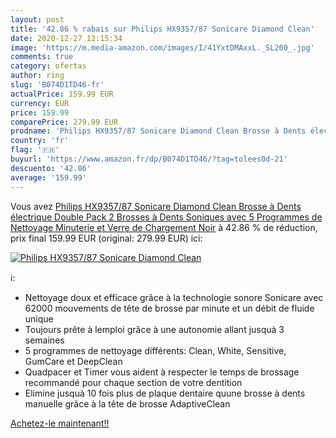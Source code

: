 ```yaml
---
layout: post
title: '42.86 % rabais sur Philips HX9357/87 Sonicare Diamond Clean'
date: 2020-12-27 12:15:34
image: 'https://m.media-amazon.com/images/I/41YxtDMAxxL._SL200_.jpg'
comments: true
category: ofertas
author: ring
slug: 'B074D1TD46-fr'
actualPrice: 159.99 EUR
currency: EUR
price: 159.99
comparePrice: 279.99 EUR
prodname: 'Philips HX9357/87 Sonicare Diamond Clean Brosse à Dents électrique Double Pack   2 Brosses à Dents Soniques avec 5 Programmes de Nettoyage  Minuterie et Verre de Chargement  Noir'
country: 'fr'
flag: '🇫🇷'
buyurl: 'https://www.amazon.fr/dp/B074D1TD46/?tag=tolees0d-21'
descuento: '42.86'
average: '159.99'
---
```


Vous avez [Philips HX9357/87 Sonicare Diamond Clean Brosse à Dents électrique Double Pack   2 Brosses à Dents Soniques avec 5 Programmes de Nettoyage  Minuterie et Verre de Chargement  Noir](https://www.amazon.fr/dp/B074D1TD46/?tag=tolees0d-21)  à  42.86 % de réduction, prix final  159.99 EUR (original: 279.99 EUR) ici:

[![Philips HX9357/87 Sonicare Diamond Clean](https://m.media-amazon.com/images/I/41YxtDMAxxL._SL200_.jpg)](https://www.amazon.fr/dp/B074D1TD46/?tag=tolees0d-21)

ℹ️:

- Nettoyage doux et efficace grâce à la technologie sonore Sonicare avec 62000 mouvements de tête de brosse par minute et un débit de fluide unique
- Toujours prête à lemploi grâce à une autonomie allant jusquà 3 semaines
- 5 programmes de nettoyage différents: Clean, White, Sensitive, GumCare et DeepClean
- Quadpacer et Timer vous aident à respecter le temps de brossage recommandé pour chaque section de votre dentition
- Elimine jusquà 10 fois plus de plaque dentaire quune brosse à dents manuelle grâce à la tête de brosse AdaptiveClean

[Achetez-le maintenant!!](https://www.amazon.fr/dp/B074D1TD46/?tag=tolees0d-21)
